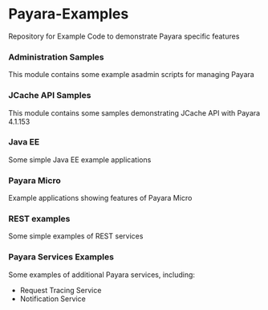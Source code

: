 # Payara-Examples
Repository for Example Code to demonstrate Payara specific features

### Administration Samples
This module contains some example asadmin scripts for managing Payara

### JCache API Samples
This module contains some samples demonstrating JCache API with Payara 4.1.153

### Java EE
Some simple Java EE example applications

### Payara Micro
Example applications showing features of Payara Micro

### REST examples
Some simple examples of REST services

### Payara Services Examples
Some examples of additional Payara services, including:

* Request Tracing Service
* Notification Service
